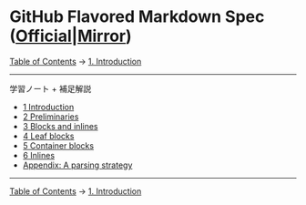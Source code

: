 # GitHub Flavored Markdown Spec ([Official](https://github.github.com/gfm/)|[Mirror](https://higuma.github.io/github-flabored-markdown/))

[Table of Contents](index.md) →
[1. Introduction](introduction.md)

------------------------------------------------------------------------

学習ノート + 補足解説

* [1 Introduction](introduction.md)
* [2 Preliminaries](preliminaries.md)
* [3 Blocks and inlines](blocks-and-inlines.md)
* [4 Leaf blocks](leaf-blocks.md)
* [5 Container blocks](Container-blocks.md)
* [6 Inlines](inlines.md)
* [Appendix: A parsing strategy](appendix-a-parsing-strategy.md)

------------------------------------------------------------------------

[Table of Contents](index.md) →
[1. Introduction](introduction.md)
